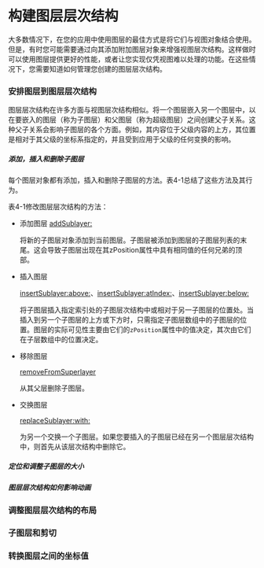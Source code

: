 # 构建图层层次结构

大多数情况下，在您的应用中使用图层的最佳方式是将它们与视图对象结合使用。但是，有时您可能需要通过向其添加附加图层对象来增强视图层次结构。这样做时可以使用图层提供更好的性能，或者让您实现仅凭视图难以处理的功能。在这些情况下，您需要知道如何管理您创建的图层层次结构。

### 安排图层到图层层次结构

图层层次结构在许多方面与视图层次结构相似。将一个图层嵌入另一个图层中，以在要嵌入的图层（称为子图层）和父图层（称为超级图层）之间创建父子关系。这种父子关系会影响子图层的各个方面。例如，其内容位于父级内容的上方，其位置是相对于其父级的坐标系指定的，并且受到应用于父级的任何变换的影响。

##### 添加，插入和删除子图层

每个图层对象都有添加，插入和删除子图层的方法。表4-1总结了这些方法及其行为。

表4-1修改图层层次结构的方法：

* 添加图层
  [addSublayer:](https://developer.apple.com/documentation/quartzcore/calayer/1410833-addsublayer)

  将新的子图层对象添加到当前图层。子图层被添加到图层的子图层列表的末尾。这会导致子图层出现在其zPosition属性中具有相同值的任何兄弟的顶部。

* 插入图层

  [insertSublayer:above:](https://developer.apple.com/documentation/quartzcore/calayer/1410798-insertsublayer)、[insertSublayer:atIndex:](https://developer.apple.com/documentation/quartzcore/calayer/1410944-insertsublayer)、[insertSublayer:below:](https://developer.apple.com/documentation/quartzcore/calayer/1410840-insertsublayer)

  将子图层插入指定索引处的子图层次结构中或相对于另一子图层的位置处。当插入到另一个子图层的上方或下方时，只需指定子图层数组中的子图层的位置。图层的实际可见性主要由它们的`zPosition`属性中的值决定，其次由它们在子层数组中的位置决定。

* 移除图层

  [removeFromSuperlayer](https://developer.apple.com/documentation/quartzcore/calayer/1410767-removefromsuperlayer)

  从其父层删除子图层。

* 交换图层

  [replaceSublayer:with:](https://developer.apple.com/documentation/quartzcore/calayer/1410820-replacesublayer)

  为另一个交换一个子图层。如果您要插入的子图层已经在另一个图层层次结构中，则首先从该层次结构中删除它。

##### 定位和调整子图层的大小

##### 图层层次结构如何影响动画

### 调整图层层次结构的布局

### 子图层和剪切

### 转换图层之间的坐标值

  


  




